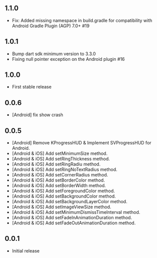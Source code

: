 ## 1.1.0

- Fix: Added missing namespace in build.gradle for compatibility with Android Gradle Plugin (AGP) 7.0+ #19

## 1.0.1

- Bump dart sdk minimum version to 3.3.0
- Fixing null pointer exception on the Android plugin #16

## 1.0.0

- First stable release

## 0.0.6

- [Android] fix show crash

## 0.0.5

- [Android] Remove KProgressHUD & Implement SVProgressHUD for Android.
- [Android & iOS] Add setMinimumSize method.
- [Android & iOS] Add setRingThickness method.
- [Android & iOS] Add setRingRadiu method.
- [Android & iOS] Add setRingNoTextRadius method.
- [Android & iOS] Add setCornerRadius method.
- [Android & iOS] Add setBorderColor method.
- [Android & iOS] Add setBorderWidth method.
- [Android & iOS] Add setForegroundColor method.
- [Android & iOS] Add setBackgroundColor method.
- [Android & iOS] Add setBackgroundLayerColor method.
- [Android & iOS] Add setImageViewSize method.
- [Android & iOS] Add setMinimumDismissTimeInterval method.
- [Android & iOS] Add setFadeInAnimationDuration method.
- [Android & iOS] Add setFadeOutAnimationDuration method.

## 0.0.1

- Initial release
